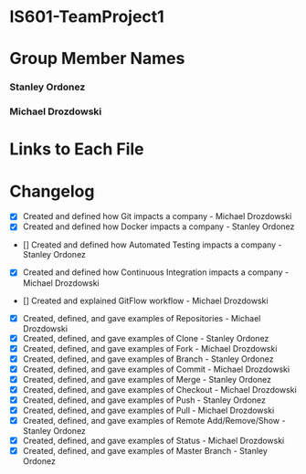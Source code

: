 # IS601-TeamProject1

# Group Member Names
### Stanley Ordonez
### Michael Drozdowski

# Links to Each File

# Changelog

- [x] Created and defined how Git impacts a company - Michael Drozdowski
- [x] Created and defined how Docker impacts a company - Stanley Ordonez
- [] Created and defined how Automated Testing impacts a company - Stanley Ordonez
- [x] Created and defined how Continuous Integration impacts a company - Michael Drozdowski
- [] Created and explained GitFlow workflow - Michael Drozdowski
- [x] Created, defined, and gave examples of Repositories - Michael Drozdowski
- [x] Created, defined, and gave examples of Clone - Stanley Ordonez
- [x] Created, defined, and gave examples of Fork - Michael Drozdowski
- [x] Created, defined, and gave examples of Branch - Stanley Ordonez
- [x] Created, defined, and gave examples of Commit - Michael Drozdowski
- [x] Created, defined, and gave examples of Merge - Stanley Ordonez
- [x] Created, defined, and gave examples of Checkout - Michael Drozdowski
- [x] Created, defined, and gave examples of Push - Stanley Ordonez
- [x] Created, defined, and gave examples of Pull - Michael Drozdowski
- [x] Created, defined, and gave examples of Remote Add/Remove/Show - Stanley Ordonez
- [x] Created, defined, and gave examples of Status - Michael Drozdowski
- [x] Created, defined, and gave examples of Master Branch - Stanley Ordonez